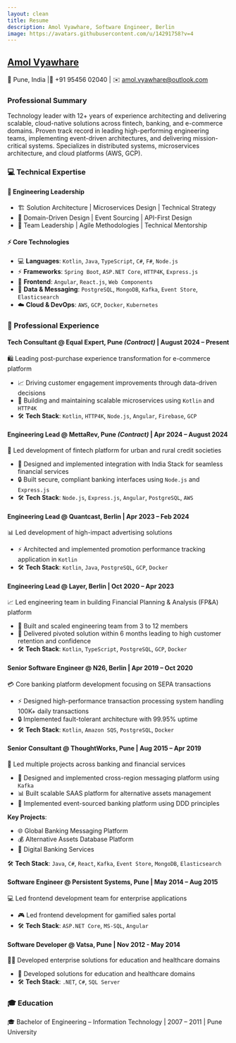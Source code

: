 ```yaml
---
layout: clean
title: Resume
description: Amol Vyawhare, Software Engineer, Berlin
image: https://avatars.githubusercontent.com/u/14291758?v=4
---
```


## [Amol Vyawhare][home]

📍 Pune, India \|📱 +91 95456 02040 \| ✉️ [amol.vyawhare@outlook.com](mailto:amol.vyawhare@outlook.com)

### Professional Summary

Technology leader with 12+ years of experience architecting and delivering scalable, cloud-native solutions across fintech, banking, and e-commerce domains. Proven track record in leading high-performing engineering teams, implementing event-driven architectures, and delivering mission-critical systems. Specializes in distributed systems, microservices architecture, and cloud platforms (AWS, GCP).

### 💻 Technical Expertise

#### 👥 Engineering Leadership

- 🏗️ Solution Architecture \| Microservices Design \| Technical Strategy
- 🎯 Domain-Driven Design \| Event Sourcing \| API-First Design
- 👥 Team Leadership \| Agile Methodologies \| Technical Mentorship

#### ⚡ Core Technologies

- 💻 **Languages**: `Kotlin`, `Java`, `TypeScript`, `C#`, `F#`, `Node.js`
- ⚡ **Frameworks**: `Spring Boot`, `ASP.NET Core`, `HTTP4K`, `Express.js`
- 🎨 **Frontend**: `Angular`, `React.js`, `Web Components`
- 🔄 **Data & Messaging**: `PostgreSQL`, `MongoDB`, `Kafka`, `Event Store`, `Elasticsearch`
- ☁️ **Cloud & DevOps**: `AWS`, `GCP`, `Docker`, `Kubernetes`

### 💼 Professional Experience

#### Tech Consultant @ Equal Expert, Pune *(Contract)* | August 2024 – Present

🛍️ Leading post-purchase experience transformation for e-commerce platform

- 📈 Driving customer engagement improvements through data-driven decisions
- 🔧 Building and maintaining scalable microservices using `Kotlin` and `HTTP4K`
- 🛠️ **Tech Stack**: `Kotlin`, `HTTP4K`, `Node.js`, `Angular`, `Firebase`, `GCP`

#### Engineering Lead @ MettaRev, Pune *(Contract)* | Apr 2024 – August 2024

🏦 Led development of fintech platform for urban and rural credit societies

- 🔗 Designed and implemented integration with India Stack for seamless financial services
- 🔒 Built secure, compliant banking interfaces using `Node.js` and `Express.js`
- 🛠️ **Tech Stack**: `Node.js`, `Express.js`, `Angular`, `PostgreSQL`, `AWS`

#### Engineering Lead @ Quantcast, Berlin | Apr 2023 – Feb 2024

📊 Led development of high-impact advertising solutions

- ⚡ Architected and implemented promotion performance tracking application in `Kotlin`
- 🛠️ **Tech Stack**: `Kotlin`, `Java`, `PostgreSQL`, `GCP`, `Docker`

#### Engineering Lead @ Layer, Berlin | Oct 2020 – Apr 2023

📈 Led engineering team in building Financial Planning & Analysis (FP&A) platform

- 👥 Built and scaled engineering team from 3 to 12 members
- 🎯 Delivered pivoted solution within 6 months leading to high customer retention and confidence
- 🛠️ **Tech Stack**: `Kotlin`, `TypeScript`, `PostgreSQL`, `GCP`, `Docker`

#### Senior Software Engineer @ N26, Berlin | Apr 2019 – Oct 2020

💳 Core banking platform development focusing on SEPA transactions

- ⚡ Designed high-performance transaction processing system handling 100K+ daily transactions
- 🔒 Implemented fault-tolerant architecture with 99.95% uptime
- 🛠️ **Tech Stack**: `Kotlin`, `Amazon SQS`, `PostgreSQL`, `Docker`

#### Senior Consultant @ ThoughtWorks, Pune | Aug 2015 – Apr 2019

🏢 Led multiple projects across banking and financial services

- 🔄 Designed and implemented cross-region messaging platform using `Kafka`
- 📊 Built scalable SAAS platform for alternative assets management
- 🎯 Implemented event-sourced banking platform using DDD principles

**Key Projects**:

- 🌐 Global Banking Messaging Platform
- 💰 Alternative Assets Database Platform
- 🏦 Digital Banking Services

🛠️ **Tech Stack**: `Java`, `C#`, `React`, `Kafka`, `Event Store`, `MongoDB`, `Elasticsearch`

#### Software Engineer @ Persistent Systems, Pune | May 2014 – Aug 2015

💻 Led frontend development team for enterprise applications

- 🎮 Led frontend development for gamified sales portal
- 🛠️ **Tech Stack**: `ASP.NET Core`, `MS-SQL`, `Angular`

#### Software Developer @ Vatsa, Pune | Nov 2012 - May 2014

👨‍💻 Developed enterprise solutions for education and healthcare domains

- 🏥 Developed solutions for education and healthcare domains
- 🛠️ **Tech Stack**: `.NET`, `C#`, `SQL Server`

### 🎓 Education

🎓 Bachelor of Engineering – Information Technology \| 2007 – 2011 \| Pune University

[home]: /
